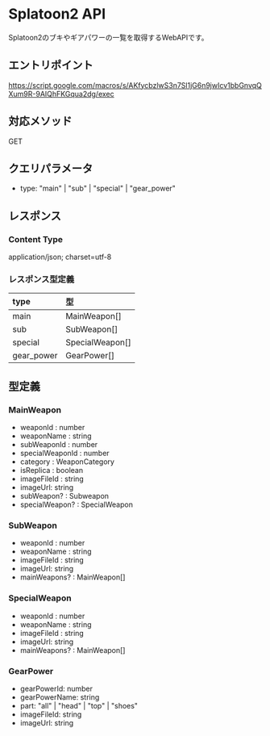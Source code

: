 # Splatoon2 API

Splatoon2のブキやギアパワーの一覧を取得するWebAPIです。

## エントリポイント

https://script.google.com/macros/s/AKfycbzlwS3n7Sl1jG6n9jwIcv1bbGnvqQXum9R-9AIQhFKGqua2dg/exec

## 対応メソッド

GET

## クエリパラメータ

- type: "main" | "sub" | "special" | "gear_power"

## レスポンス

### Content Type

application/json; charset=utf-8

### レスポンス型定義

| type | 型 |
|:-|:-|
| main | MainWeapon[] |
| sub | SubWeapon[] |
| special | SpecialWeapon[] |
| gear_power | GearPower[] |

## 型定義

### MainWeapon

- weaponId : number
- weaponName : string
- subWeaponId : number
- specialWeaponId : number
- category : WeaponCategory
- isReplica : boolean
- imageFileId : string
- imageUrl: string
- subWeapon? : Subweapon
- specialWeapon? : SpecialWeapon

### SubWeapon

- weaponId : number
- weaponName : string
- imageFileId : string
- imageUrl: string
- mainWeapons? : MainWeapon[]

### SpecialWeapon

- weaponId : number
- weaponName : string
- imageFileId : string
- imageUrl: string
- mainWeapons? : MainWeapon[]

### GearPower

- gearPowerId: number
- gearPowerName: string
- part: "all" | "head" | "top" | "shoes"
- imageFileId: string
- imageUrl: string
